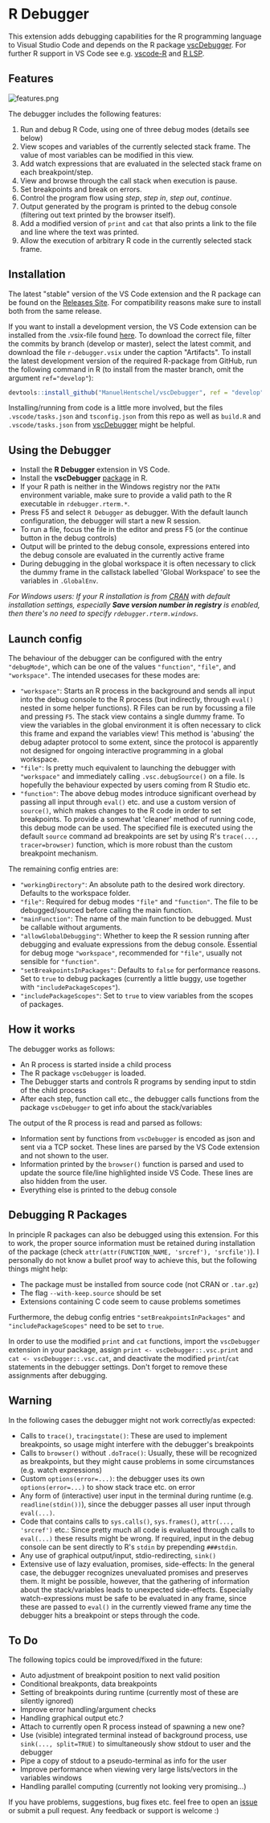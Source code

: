 # R Debugger

This extension adds debugging capabilities for the R programming language to Visual Studio Code
and depends on the R package [vscDebugger](https://github.com/ManuelHentschel/vscDebugger).
For further R support in VS Code see e.g. [vscode-R](https://github.com/Ikuyadeu/vscode-R) and [R LSP](https://github.com/REditorSupport/vscode-r-lsp).

## Features

![features.png](images/features.png)

The debugger includes the following features:
1. Run and debug R Code, using one of three debug modes (details see below)
2. View scopes and variables of the currently selected stack frame.
The value of most variables can be modified in this view.
3. Add watch expressions that are evaluated in the selected stack frame on each breakpoint/step.
4. View and browse through the call stack when execution is pause.
5. Set breakpoints and break on errors.
6. Control the program flow using *step*, *step in*, *step out*, *continue*.
7. Output generated by the program is printed to the debug console (filtering out text printed by the browser itself).
8. Add a modified version of `print` and `cat` that also prints a link to the file and line where the text was printed.
9. Allow the execution of arbitrary R code in the currently selected stack frame.


## Installation
The latest "stable" version of the VS Code extension and the R package can be found on the
[Releases Site](https://github.com/ManuelHentschel/VSCode-R-Debugger/releases).
For compatibility reasons make sure to install both from the same release.

If you want to install a development version, the VS Code extension can be installed from the .vsix-file found 
[here](https://github.com/ManuelHentschel/VSCode-R-Debugger/actions?query=workflow%3Amain).
To download the correct file, filter the commits by branch (develop or master), select the latest commit,
and download the file `r-debugger.vsix` under the caption "Artifacts".
To install the latest development version of the required R-package from GitHub, run the following command in R
(to install from the master branch, omit the argument `ref="develop"`):
```r
devtools::install_github("ManuelHentschel/vscDebugger", ref = "develop")
```

Installing/running from code is a little more involved, but the files `.vscode/tasks.json` and `tsconfig.json` from this repo
as well as `build.R` and `.vscode/tasks.json` from [vscDebugger](https://github.com/ManuelHentschel/vscDebugger)
might be helpful.


## Using the Debugger
* Install the **R Debugger** extension in VS Code.
* Install the **vscDebugger** [package](https://github.com/ManuelHentschel/vscDebugger) in R.
* If your R path is neither in the Windows registry nor the `PATH` environment variable, make sure to provide a valid path to the R executable in `rdebugger.rterm.*`.
* Press F5 and select `R Debugger` as debugger. With the default launch configuration, the debugger will start a new R session.
* To run a file, focus the file in the editor and press F5 (or the continue button in the debug controls)
* Output will be printed to the debug console,
expressions entered into the debug console are evaluated in the currently active frame
* During debugging in the global workspace it is often necessary to click the dummy frame
in the callstack labelled 'Global Workspace' to see the variables in `.GlobalEnv`.

*For Windows users: If your R installation is from [CRAN](http://cran.r-project.org/mirrors.html) with default installation settings, especially **Save version number in registry** is enabled, then there's no need to specify `rdebugger.rterm.windows`.*


## Launch config
The behaviour of the debugger can be configured with the entry `"debugMode"`,
which can be one of the values `"function"`, `"file"`, and `"workspace"`.
The intended usecases for these modes are:

* `"workspace"`: Starts an R process in the background and sends all input into the debug console to the R process (but indirectly, through `eval()` nested in some helper functions).
R Files can be run by focussing a file and pressing `F5`.
The stack view contains a single dummy frame.
To view the variables in the global environment it is often necessary to click this frame and expand the variables view!
This method is 'abusing' the debug adapter protocol to some extent, since the protocol is apparently not designed for ongoing interactive programming in a global workspace.
* `"file"`: Is pretty much equivalent to launching the debugger with `"workspace"` and immediately calling `.vsc.debugSource()` on a file.
Is hopefully the behaviour expected by users coming from R Studio etc.
* `"function"`: The above debug modes introduce significant overhead by passing all input through `eval()` etc.
and use a custom version of `source()`, which makes changes to the R code in order to set breakpoints.
To provide a somewhat 'cleaner' method of running code, this debug mode can be used.
The specified file is executed using the default `source` command ad breakpoints are set by using R's `trace(..., tracer=browser)` function, which is more robust than the custom breakpoint mechanism.

The remaining config entries are:
* `"workingDirectory"`: An absolute path to the desired work directory. Defaults to the workspace folder.
* `"file"`: Required for debug modes `"file"` and `"function"`. The file to be debugged/sourced before calling the main function.
* `"mainFunction"`: The name of the main function to be debugged. Must be callable without arguments.
* `"allowGlobalDebugging"`: Whether to keep the R session running after debugging and evaluate expressions from the debug console.
Essential for debug moge `"workspace"`, recommended for `"file"`, usually not sensible for `"function"`.
* `"setBreakpointsInPackages"`: Defaults to `false` for performance reasons.
Set to `true` to debug packages (currently a little buggy, use together with `"includePackageScopes"`).
* `"includePackageScopes"`: Set to `true` to view variables from the scopes of packages.


## How it works
The debugger works as follows:
* An R process is started inside a child process
* The R package `vscDebugger` is loaded.
* The Debugger starts and controls R programs by sending input to stdin of the child process
* After each step, function call etc., the debugger calls functions from the package `vscDebugger` to get info about the stack/variables

The output of the R process is read and parsed as follows:
* Information sent by functions from `vscDebugger` is encoded as json and sent via a TCP socket.
These lines are parsed by the VS Code extension and not shown to the user.
* Information printed by the `browser()` function is parsed and used to update the source file/line highlighted inside VS Code.
These lines are also hidden from the user.
* Everything else is printed to the debug console


## Debugging R Packages
In principle R packages can also be debugged using this extension.
For this to work, the proper source information must be retained during installation of the package
(check `attr(attr(FUNCTION_NAME, 'srcref'), 'srcfile')`).
I personally do not know a bullet proof way to achieve this, but the following things might help:
* The package must be installed from source code (not CRAN or `.tar.gz`)
* The flag `--with-keep.source` should be set
* Extensions containing C code seem to cause problems sometimes

Furthermore, the debug config entries `"setBreakpointsInPackages"` and `"includePackageScopes"` need to be set to `true`.

In order to use the modified `print` and `cat` functions,
import the `vscDebugger` extension in your package,
assign `print <- vscDebugger::.vsc.print` and `cat <- vscDebugger::.vsc.cat`,
and deactivate the modified `print`/`cat` statements in the debugger settings.
Don't forget to remove these assignments after debugging.

## Warning
In the following cases the debugger might not work correctly/as expected:
* Calls to `trace()`, `tracingstate()`:
These are used to implement breakpoints, so usage might interfere with the debugger's breakpoints
* Calls to `browser()` without `.doTrace()`:
Usually, these will be recognized as breakpoints, but they might cause problems in some circumstances (e.g. watch expressions)
* Custom `options(error=...)`: the debugger uses its own `options(error=...)` to show stack trace etc. on error
* Any form of (interactive) user input in the terminal during runtime (e.g. `readline(stdin())`), since
the debugger passes all user input through `eval(...)`.
* Code that contains calls to `sys.calls()`, `sys.frames()`, `attr(..., 'srcref')` etc.:
Since pretty much all code is evaluated through calls to `eval(...)` these results might be wrong.
If required, input in the debug console can be sent directly to R's `stdin` by prepending `###stdin`.
* Any use of graphical output/input, stdio-redirecting, `sink()`
* Extensive use of lazy evaluation, promises, side-effects:
In the general case, the debugger recognizes unevaluated promises and preserves them.
It might be possible, however, that the gathering of information about the stack/variables leads to unexpected side-effects.
Especially watch-expressions must be safe to be evaluated in any frame,
since these are passed to `eval()` in the currently viewed frame any time the debugger hits a breakpoint or steps through the code.

## To Do
The following topics could be improved/fixed in the future:

* Auto adjustment of breakpoint position to next valid position
* Conditional breakponts, data breakpoints
* Setting of breakpoints during runtime (currently most of these are silently ignored)
* Improve error handling/argument checks
* Handling graphical output etc.?
* Attach to currently open R process instead of spawning a new one?
* Use (visible) integrated terminal instead of background process,
use `sink(..., split=TRUE)` to simultaneously show stdout to user and the debugger
* Pipe a copy of stdout to a pseudo-terminal as info for the user
* Improve performance when viewing very large lists/vectors in the variables windows
* Handling parallel computing (currently not looking very promising...)

If you have problems, suggestions, bug fixes etc. feel free to open an
[issue](https://github.com/ManuelHentschel/VSCode-R-Debugger/issues)
or submit a pull request.
Any feedback or support is welcome :)